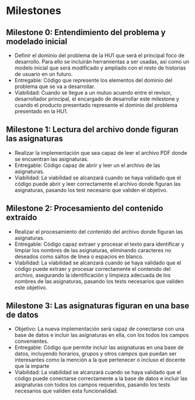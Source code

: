 # Milestones
## Milestone 0: Entendimiento del problema y modelado inicial
* Definir el dominio del problema de la HU1 que será el principal foco de desarrollo. Para ello se incluirán herramientas a ser usadas, así como un modelo inicial que será modificado y ampliado con el resto de historias de usuario en un futuro.
* Entregable: Código que represente los elementos del dominio del problema que se va a desarrollar.
* Viabilidad: Cuando se llegue a un mutuo acuerdo entre el revisor, desarrollador principal, el encargado de desarrollar este milestone y cuando el producto presentado represente el dominio del problema presentado en la HU1.

## Milestone 1: Lectura del archivo donde figuran las asignaturas
* Realizar la implementación que sea capaz de leer el archivo PDF donde se encuentran las asignaturas.
* Entregable: Código capaz de abrir y leer un el archivo de las asignaturas.
* Viabilidad: La viabilidad se alcanzará cuando se haya validado que el código puede abrir y leer correctamente el archivo donde figuran las asignaturas, pasando los test necesario que validen el objetivo.

## Milestone 2: Procesamiento del contenido extraído
* Realizar el procesamiento del contenido del archivo donde figuran las asignaturas.
* Entregable: Código capaz extraer y procesar el texto para identificar y limpiar los nombres de las asignaturas, eliminando caracteres no deseados como saltos de línea o espacios en blanco.
* Viabilidad: La viabilidad se alcanzará cuando se haya validado que el código puede extraer y procesar correctamente el contenido del archivo, asegurando la identificación y limpieza adecuada de los nombres de las asignaturas, pasando los tests necesarios que validen este objetivo.

## Milestone 3: Las asignaturas figuran en una base de datos
* Objetivo: La nueva implementación será capaz de conectarse con una base de datos e incluir las asignaturas en ella, con los todos los campos convenientes.
* Entregable: Código que permite incluir las asignaturas en una base de datos, incluyendo horarios, grupos y otros campos que puedan ser interesantes como la mención a la que pertenecer o incluso el docente que la imparte
* Viabilidad: La viabilidad se alcanzará cuando se haya validado que el código puede conectarse correctamente a la base de datos e incluir las asignaturas con todos los campos requeridos, pasando los tests necesarios que validen esta funcionalidad.
